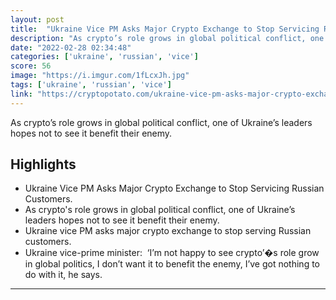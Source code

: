 ```yaml
---
layout: post
title:  "Ukraine Vice PM Asks Major Crypto Exchange to Stop Servicing Russian Customers"
description: "As crypto’s role grows in global political conflict, one of Ukraine’s leaders hopes not to see it benefit their enemy."
date: "2022-02-28 02:34:48"
categories: ['ukraine', 'russian', 'vice']
score: 56
image: "https://i.imgur.com/1fLcxJh.jpg"
tags: ['ukraine', 'russian', 'vice']
link: "https://cryptopotato.com/ukraine-vice-pm-asks-major-crypto-exchange-to-stop-servicing-russian-customers/"
---
```


As crypto’s role grows in global political conflict, one of Ukraine’s leaders hopes not to see it benefit their enemy.

## Highlights

- Ukraine Vice PM Asks Major Crypto Exchange to Stop Servicing Russian Customers.
- As crypto's role grows in global political conflict, one of Ukraine’s leaders hopes not to see it benefit their enemy.
- Ukraine vice PM asks major crypto exchange to stop serving Russian customers.
- Ukraine vice-prime minister:   ‘I’m not happy to see crypto’�s role grow in global politics, I don’t want it to benefit the enemy, I’ve got nothing to do with it, he says.

---
